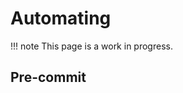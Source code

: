 # Automating

!!! note
    This page is a work in progress.

## Pre-commit



<!-- 

## Pre-commit-CI

!!! warning

    Only works on github repositories.

## CI/CD in gitlab

### Setting up a CI/CD pipeline

!!! tip 

    Create scripts that you can run locally and in CI. 
    
-->

